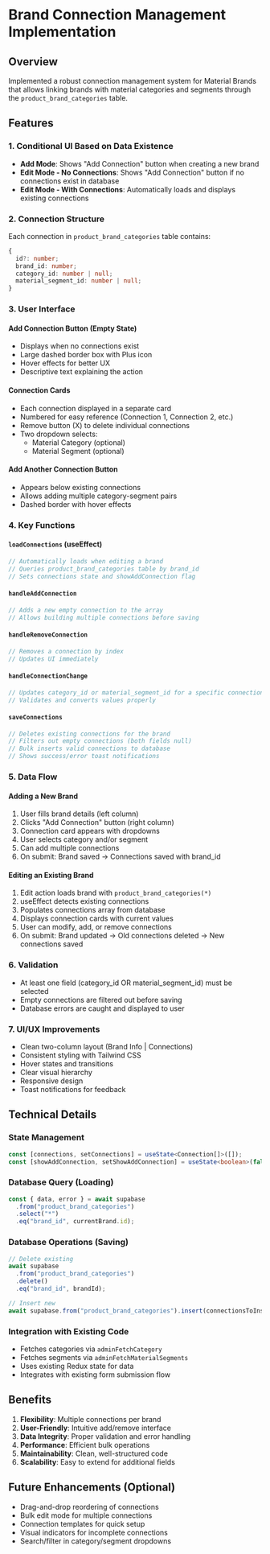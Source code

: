 # Brand Connection Management Implementation

## Overview

Implemented a robust connection management system for Material Brands that allows linking brands with material categories and segments through the `product_brand_categories` table.

## Features

### 1. Conditional UI Based on Data Existence

- **Add Mode**: Shows "Add Connection" button when creating a new brand
- **Edit Mode - No Connections**: Shows "Add Connection" button if no connections exist in database
- **Edit Mode - With Connections**: Automatically loads and displays existing connections

### 2. Connection Structure

Each connection in `product_brand_categories` table contains:

```typescript
{
  id?: number;
  brand_id: number;
  category_id: number | null;
  material_segment_id: number | null;
}
```

### 3. User Interface

#### Add Connection Button (Empty State)

- Displays when no connections exist
- Large dashed border box with Plus icon
- Hover effects for better UX
- Descriptive text explaining the action

#### Connection Cards

- Each connection displayed in a separate card
- Numbered for easy reference (Connection 1, Connection 2, etc.)
- Remove button (X) to delete individual connections
- Two dropdown selects:
  - Material Category (optional)
  - Material Segment (optional)

#### Add Another Connection Button

- Appears below existing connections
- Allows adding multiple category-segment pairs
- Dashed border with hover effects

### 4. Key Functions

#### `loadConnections` (useEffect)

```typescript
// Automatically loads when editing a brand
// Queries product_brand_categories table by brand_id
// Sets connections state and showAddConnection flag
```

#### `handleAddConnection`

```typescript
// Adds a new empty connection to the array
// Allows building multiple connections before saving
```

#### `handleRemoveConnection`

```typescript
// Removes a connection by index
// Updates UI immediately
```

#### `handleConnectionChange`

```typescript
// Updates category_id or material_segment_id for a specific connection
// Validates and converts values properly
```

#### `saveConnections`

```typescript
// Deletes existing connections for the brand
// Filters out empty connections (both fields null)
// Bulk inserts valid connections to database
// Shows success/error toast notifications
```

### 5. Data Flow

#### Adding a New Brand

1. User fills brand details (left column)
2. Clicks "Add Connection" button (right column)
3. Connection card appears with dropdowns
4. User selects category and/or segment
5. Can add multiple connections
6. On submit: Brand saved → Connections saved with brand_id

#### Editing an Existing Brand

1. Edit action loads brand with `product_brand_categories(*)`
2. useEffect detects existing connections
3. Populates connections array from database
4. Displays connection cards with current values
5. User can modify, add, or remove connections
6. On submit: Brand updated → Old connections deleted → New connections saved

### 6. Validation

- At least one field (category_id OR material_segment_id) must be selected
- Empty connections are filtered out before saving
- Database errors are caught and displayed to user

### 7. UI/UX Improvements

- Clean two-column layout (Brand Info | Connections)
- Consistent styling with Tailwind CSS
- Hover states and transitions
- Clear visual hierarchy
- Responsive design
- Toast notifications for feedback

## Technical Details

### State Management

```typescript
const [connections, setConnections] = useState<Connection[]>([]);
const [showAddConnection, setShowAddConnection] = useState<boolean>(false);
```

### Database Query (Loading)

```typescript
const { data, error } = await supabase
  .from("product_brand_categories")
  .select("*")
  .eq("brand_id", currentBrand.id);
```

### Database Operations (Saving)

```typescript
// Delete existing
await supabase
  .from("product_brand_categories")
  .delete()
  .eq("brand_id", brandId);

// Insert new
await supabase.from("product_brand_categories").insert(connectionsToInsert);
```

### Integration with Existing Code

- Fetches categories via `adminFetchCategory`
- Fetches segments via `adminFetchMaterialSegments`
- Uses existing Redux state for data
- Integrates with existing form submission flow

## Benefits

1. **Flexibility**: Multiple connections per brand
2. **User-Friendly**: Intuitive add/remove interface
3. **Data Integrity**: Proper validation and error handling
4. **Performance**: Efficient bulk operations
5. **Maintainability**: Clean, well-structured code
6. **Scalability**: Easy to extend for additional fields

## Future Enhancements (Optional)

- Drag-and-drop reordering of connections
- Bulk edit mode for multiple connections
- Connection templates for quick setup
- Visual indicators for incomplete connections
- Search/filter in category/segment dropdowns
